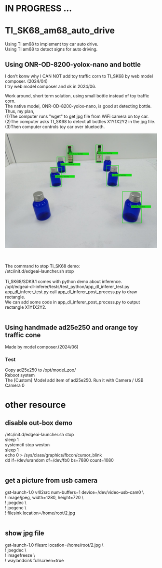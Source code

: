 # IN PROGRESS ...
# TI_SK68_am68_auto_drive
Using Ti am68 to implement toy car auto drive.  
Using TI am68 to detect signs for auto driving.  
## Using ONR-OD-8200-yolox-nano and bottle
I don't konw why I CAN NOT add toy traffic corn to TI_SK68 by web model composer. (2024/04)  
I try web model composer and ok in 2024/06.

Work around, short term solution, using small bottle instead of toy traffic corn.  
The native model, ONR-OD-8200-yolox-nano, is good at detecting bottle.  
Thus, my plan,  
(1)The computer runs "wget" to get jpg file from WiFi camera on toy car.   
(2)The computer asks TI_SK68 to detect all bottles X1Y1X2Y2 in the jpg file.  
(3)Then computer controls toy car over bluetooth.  

![pic](pic/pic1.jpg)<br><br><br>

The command to stop Ti_SK68 demo:  
/etc/init.d/edgeai-launcher.sh stop  
<br>
Ti_SK68/SDK9.1 comes with python demo about inference.  
/opt/edgeai-dl-inferer/tests/test_python/app_dl_inferer_test.py
<br>
app_dl_inferer_test.py call app_dl_inferer_post_process.py to draw rectangle.  
We can add some code in app_dl_inferer_post_process.py to output rectangle X1Y1X2Y2.  
<br>

## Using handmade ad25e250 and orange toy traffic cone
Made by model composer.(2024/06)  
### Test
Copy ad25e250 to /opt/model_zoo/  
Reboot system  
The [Custom] Model add item of ad25e250. Run it with Camera / USB Camera 0  


# other resource
## disable out-box demo
/etc/init.d/edgeai-launcher.sh stop  
sleep 1  
systemctl stop weston  
sleep 1  
echo 0 > /sys/class/graphics/fbcon/cursor_blink  
dd if=/dev/urandom of=/dev/fb0 bs=7680 count=1080  
<br>
## get a picture from usb camera
gst-launch-1.0 v4l2src num-buffers=1 device=/dev/video-usb-cam0 \  
! image/jpeg, width=1280, height=720 \  
! jpegdec \  
! jpegenc \  
! filesink location=/home/root/2.jpg  
<br>
## show jpg file
gst-launch-1.0 filesrc location=/home/root/2.jpg \  
! jpegdec \  
! imagefreeze \  
! waylandsink   fullscreen=true  
